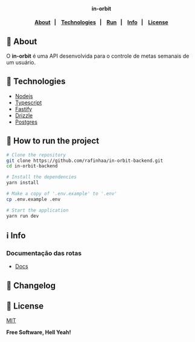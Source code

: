 <h4 align="center">
  in-orbit
</h4>

<h4 align="center">
    <p align="center">
      <a href="#-about">About</a>&nbsp;&nbsp;&nbsp;|&nbsp;&nbsp;&nbsp;
      <a href="#-technologies">Technologies</a>&nbsp;&nbsp;&nbsp;|&nbsp;&nbsp;&nbsp;
      <a href="#-how-to-run-the-project">Run</a>&nbsp;&nbsp;&nbsp;|&nbsp;&nbsp;&nbsp;
      <a href="#-info">Info</a>&nbsp;&nbsp;&nbsp;|&nbsp;&nbsp;&nbsp;
      <a href="#-license">License</a>
  </p>
</h4>

## 🔖 About

O **in-orbit** é uma API desenvolvida para o controle de metas semanais de um usuário. 

## 🚀 Technologies

- [Nodejs](https://nodejs.org)
- [Typescript](https://www.typescriptlang.org/)
- [Fastify](https://www.fastify.io/)
- [Drizzle](https://orm.drizzle.team/)
- [Postgres](https://www.postgresql.org/)

## 🏁 How to run the project

```sh
# Clone the repository
git clone https://github.com/rafinhaa/in-orbit-backend.git
cd in-orbit-backend

# Install the dependencies
yarn install

# Make a copy of '.env.example' to '.env'
cp .env.example .env

# Start the application
yarn run dev
```

## ℹ️ Info

### Documentação das rotas

- [Docs](docs/API.md)

## 📄 Changelog

## 📝 License

[MIT](LICENSE.txt)

**Free Software, Hell Yeah!**